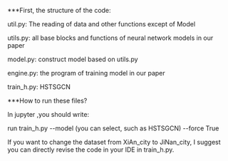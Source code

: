 ***First, the structure of the code:

util.py: The reading of data and other functions except of Model

utils.py: all base blocks and functions of neural network models in our paper

model.py: construct model based on utils.py

engine.py: the program of training model in our paper

train_h.py: HSTSGCN

***How to run these files?

In jupyter ,you should write:

run train_h.py --model (you can select, such as HSTSGCN) --force True

If you want to change the dataset from XiAn_city to JiNan_city, I suggest you can directly revise the code in your IDE in train_h.py.


